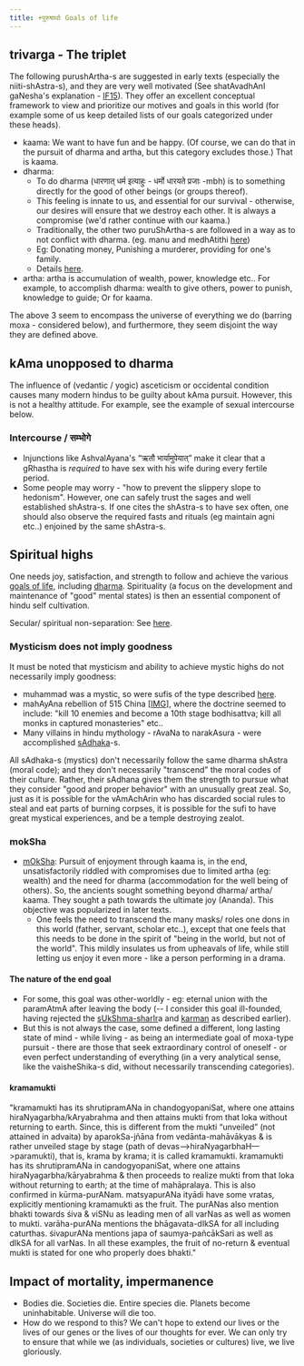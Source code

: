 ```yaml
---
title: +पुरुषार्थाः Goals of life
---
```

  

## trivarga - The triplet

The following purushArtha-s are suggested in early texts (especially the niiti-shAstra-s), and they are very well motivated (See shatAvadhAnI gaNesha's explanation - [IF15](http://indiafacts.co.in/foundations-of-hinduism/)). They offer an excellent conceptual framework to view and prioritize our motives and goals in this world (for example some of us keep detailed lists of our goals categorized under these heads).   

- kaama: We want to have fun and be happy. (Of course, we can do that in the pursuit of dharma and artha, but this category excludes those.) That is kaama.
- dharma:
    - To do dharma (धारणात् धर्म इत्याहुः - धर्मो धारयते प्रजाः -mbh) is to something directly for the good of other beings (or groups thereof).
    - This feeling is innate to us, and essential for our survival - otherwise, our desires will ensure that we destroy each other. It is always a compromise (we'd rather continue with our kaama.)
    - Traditionally, the other two puruShArtha-s are followed in a way as to not conflict with dharma. (eg. manu and medhAtithi [here](https://www.wisdomlib.org/hinduism/book/manusmriti-with-the-commentary-of-medhatithi/d/doc200281.html))
    - Eg: Donating money, Punishing a murderer, providing for one's family. 
    - Details [here](../../social-cultivation/dharma/).
- artha: artha is accumulation of wealth, power, knowledge etc.. For example, to accomplish dharma: wealth to give others, power to punish, knowledge to guide; Or for kaama.

The above 3 seem to encompass the universe of everything we do (barring moxa - considered below), and furthermore, they seem disjoint the way they are defined above.  

## kAma unopposed to dharma
The influence of (vedantic / yogic) asceticism or occidental condition causes many modern hindus to be guilty about kAma pursuit. However, this is not a healthy attitude. For example, see the example of sexual intercourse below.

### Intercourse / सम्भोगे
- Injunctions like AshvalAyana's “ऋतौ भार्यामुपेयात्” make it clear that a gRhastha is *required* to have sex with his wife during every fertile period. 
- Some people may worry - "how to prevent the slippery slope to hedonism". However, one can safely trust the sages and well established shAstra-s. If one cites the shAstra-s to have sex often, one should also observe the required fasts and rituals (eg maintain agni etc..) enjoined by the same shAstra-s.

## Spiritual highs
One needs joy, satisfaction, and strength to follow and achieve the various [goals of life](../../tattvam/puruShArtha/), including [dharma](../../social-cultivation/dharma/). Spirituality (a focus on the development and maintenance of "good" mental states) is then an essential component of hindu self cultivation.

Secular/ spiritual non-separation: See [here](../../rivals/0-theism/secularism/).

### Mysticism does not imply goodness

It must be noted that mysticism and ability to achieve mystic highs do not necessarily imply goodness:

- muhammad was a mystic, so were sufis of the type described [here](http://www.chakranews.com/beauty-and-the-beast-of-sufism/2454). 
- mahAyAna rebellion of 515 China \[[IMG](https://i.imgur.com/Ps9LX8J.png)\], where the doctrine seemed to include: "kill 10 enemies and become a 10th stage bodhisattva; kill all monks in captured monasteries" etc..
- Many villains in hindu mythology - rAvaNa to narakAsura - were accomplished [sAdhaka](http://en.wikipedia.org/wiki/Sadhaka)-s.

All sAdhaka-s (mystics) don't necessarily follow the same dharma shAstra (moral code); and they don't necessarily "transcend" the moral codes of their culture. Rather, their sAdhana gives them the strength to pursue what they consider "good and proper behavior" with an unusually great zeal. So, just as it is possible for the vAmAchArin who has discarded social rules to steal and eat parts of burning corpses, it is possible for the sufi to have great mystical experiences, and be a temple destroying zealot.

### mokSha

- [mOkSha](http://en.wikipedia.org/wiki/Moksha): Pursuit of enjoyment through kaama is, in the end, unsatisfactorily riddled with compromises due to limited artha (eg: wealth) and the need for dharma (accommodation for the well being of others). So, the ancients sought something beyond dharma/ artha/ kaama. They sought a path towards the ultimate joy (Ananda). This objective was popularized in later texts.
    - One feels the need to transcend the many masks/ roles one dons in this world (father, servant, scholar etc..), except that one feels that this needs to be done in the spirit of "being in the world, but not of the world". This mildly insulates us from upheavals of life, while still letting us enjoy it even more - like a person performing in a drama.

#### The nature of the end goal
- For some, this goal was other-worldly - eg: eternal union with the paramAtmA after leaving the body (-- I consider this goal ill-founded, having rejected the [sUkShma-sharIr](http://en.wikipedia.org/wiki/Subtle_body)a and [karman](http://en.wikipedia.org/wiki/Karma) as described earlier).
- But this is not always the case, some defined a different, long lasting state of mind - while living - as being an intermediate goal of moxa-type pursuit - there are those that seek extraordinary control of oneself - or even perfect understanding of everything (in a very analytical sense, like the vaisheShika-s did, without necessarily transcending categories).

#### kramamukti
"kramamukti has its shrutipramANa in chandogyopaniSat, where one attains hiraNyagarbha/kAryabrahma and then attains mukti from that loka without returning to earth. Since, this is different from the mukti “unveiled” (not attained in advaita) by aparokSa-jñāna from vedānta-mahāvākyas & is rather unveiled stage by stage (path of devas—>hiraNyagarbhaH—>paramukti), that is, krama by krama; it is called kramamukti. kramamukti has its shrutipramANa in candogyopaniSat, where one attains hiraNyagarbha/kāryabrahma & then proceeds to realize mukti from that loka without returning to earth; at the time of mahāpralaya. This is also confirmed in kūrma-purANam. matsyapurANa ityādi have some vratas, explicitly mentioning kramamukti as the fruit. The purANas also mention bhakti towards śiva & viSNu as leading men of all varNas as well as women to mukti. varāha-purANa mentions the bhāgavata-dIkSA for all including caturthas. śivapurANa mentions japa of saumya-pañcākSari as well as dIkSA for all varNas. In all these examples, the fruit of no-return & eventual mukti is stated for one who properly does bhakti."

## Impact of mortality, impermanence

- Bodies die. Societies die. Entire species die. Planets become uninhabitable. Universe will die too.
- How do we respond to this? We can't hope to extend our lives or the lives of our genes or the lives of our thoughts for ever. We can only try to ensure that while we (as individuals, societies or cultures) live, we live gloriously.
